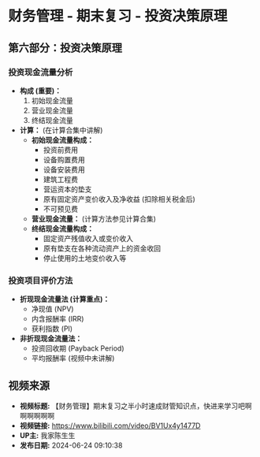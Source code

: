 # 财务管理 - 期末复习 - 投资决策原理

## 第六部分：投资决策原理

### 投资现金流量分析

* **构成 (重要)：**
    1.  初始现金流量
    2.  营业现金流量
    3.  终结现金流量
* **计算：** (在计算合集中讲解)
    * **初始现金流量构成：**
        * 投资前费用
        * 设备购置费用
        * 设备安装费用
        * 建筑工程费
        * 营运资本的垫支
        * 原有固定资产变价收入及净收益 (扣除相关税金后)
        * 不可预见费
    * **营业现金流量：** (计算方法参见计算合集)
    * **终结现金流量构成：**
        * 固定资产残值收入或变价收入
        * 原有垫支在各种流动资产上的资金收回
        * 停止使用的土地变价收入等

### 投资项目评价方法

* **折现现金流量法 (计算重点)：**
    * 净现值 (NPV)
    * 内含报酬率 (IRR)
    * 获利指数 (PI)
* **非折现现金流量法：**
    * 投资回收期 (Payback Period)
    * 平均报酬率 (视频中未讲解)

## 视频来源
* **视频标题:** 【财务管理】期末复习之半小时速成财管知识点，快进来学习吧啊啊啊啊啊啊
* **视频链接:** https://www.bilibili.com/video/BV1Ux4y1477D
* **UP主:** 我家陈生生
* **发布日期:** 2024-06-24 09:10:38